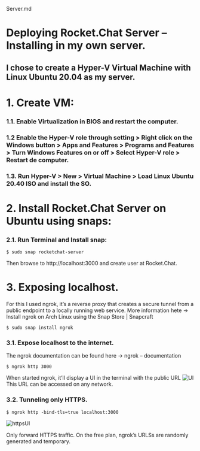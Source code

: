 
Server.md
# Deploying Rocket.Chat Server – Installing in my own server.

## I chose to create a Hyper-V Virtual Machine with Linux Ubuntu 20.04 as my server.

# 1. Create VM:
### 1.1. Enable Virtualization in BIOS and restart the computer.

### 1.2 Enable the Hyper-V role through setting > Right click on the Windows button > Apps and Features > Programs and Features > Turn Windows Features on or off > Select Hyper-V role > Restart de computer.

### 1.3. Run Hyper-V > New > Virtual Machine > Load Linux Ubuntu 20.40 ISO and install the SO.

# 2. Install Rocket.Chat Server on Ubuntu using snaps:
### 2.1. Run Terminal and Install snap:

``` 
$ sudo snap rocketchat-server 
```
 
Then browse to http://localhost:3000 and create user at Rocket.Chat. 

# 3. Exposing localhost.
For this I used ngrok, it’s a reverse proxy that creates a secure tunnel from a public endpoint to a locally running web service. More information hete -> Install ngrok on Arch Linux using the Snap Store | Snapcraft
 ``` 
 $ sudo snap install ngrok
 ```
### 3.1. Expose localhost to the internet.
The ngrok documentation can be found here -> ngrok – documentation
 ``` 
 $ ngrok http 3000
 ```
When started ngrok, it’ll display a UI in the terminal with the public URL 
![UI](https://user-images.githubusercontent.com/82692186/115153874-6f4ad300-a04e-11eb-8ca2-44b87b2ab184.png)
This URL can be accessed on any network.
 ### 3.2. Tunneling only HTTPS.  
``` 
$ ngrok http -bind-tls=true localhost:3000
```
![httpsUI](https://user-images.githubusercontent.com/82692186/115154035-3bbc7880-a04f-11eb-9269-015704c4b2fc.png)
 
Only forward HTTPS traffic.
On the free plan, ngrok’s URLSs are randomly generated and temporary. 

